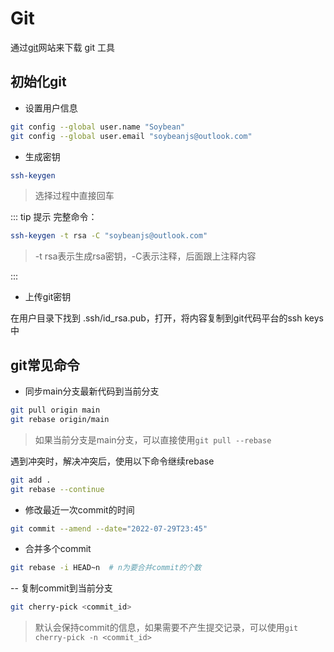 # Git

通过[git](https://git-scm.com/)网站来下载 git 工具

## 初始化git

- 设置用户信息

```bash
git config --global user.name "Soybean"
git config --global user.email "soybeanjs@outlook.com"
```

- 生成密钥

```bash
ssh-keygen
```

> 选择过程中直接回车

::: tip 提示
完整命令：

```bash
ssh-keygen -t rsa -C "soybeanjs@outlook.com"
```

> -t rsa表示生成rsa密钥，-C表示注释，后面跟上注释内容

:::

- 上传git密钥

在用户目录下找到 .ssh/id_rsa.pub，打开，将内容复制到git代码平台的ssh keys中

## git常见命令

- 同步main分支最新代码到当前分支

```bash
git pull origin main
git rebase origin/main
```

> 如果当前分支是main分支，可以直接使用`git pull --rebase`

遇到冲突时，解决冲突后，使用以下命令继续rebase

```bash
git add .
git rebase --continue
```

- 修改最近一次commit的时间

```bash
git commit --amend --date="2022-07-29T23:45"
```

- 合并多个commit

```bash
git rebase -i HEAD~n  # n为要合并commit的个数
```

-- 复制commit到当前分支

```bash
git cherry-pick <commit_id>
```

> 默认会保持commit的信息，如果需要不产生提交记录，可以使用`git cherry-pick -n <commit_id>`
